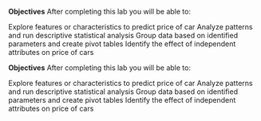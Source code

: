 **Objectives**
After completing this lab you will be able to:

Explore features or characteristics to predict price of car
Analyze patterns and run descriptive statistical analysis
Group data based on identified parameters and create pivot tables
Identify the effect of independent attributes on price of cars

**Objectives**
After completing this lab you will be able to:

Explore features or characteristics to predict price of car
Analyze patterns and run descriptive statistical analysis
Group data based on identified parameters and create pivot tables
Identify the effect of independent attributes on price of cars
